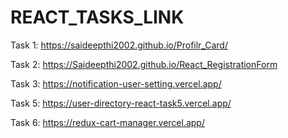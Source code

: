 # REACT_TASKS_LINK
Task 1: https://saideepthi2002.github.io/Profilr_Card/

Task 2: https://Saideepthi2002.github.io/React_RegistrationForm

Task 3: https://notification-user-setting.vercel.app/

Task 5: https://user-directory-react-task5.vercel.app/

Task 6: https://redux-cart-manager.vercel.app/
